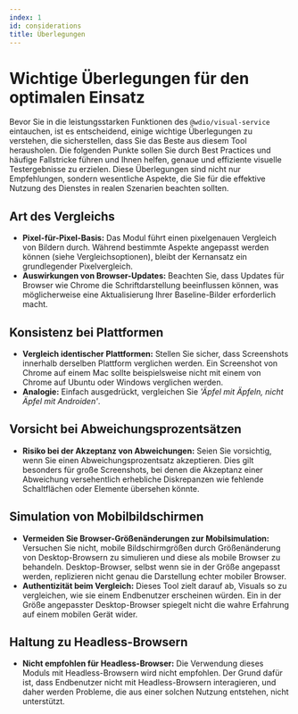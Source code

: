 ```yaml
---
index: 1
id: considerations
title: Überlegungen
---
```


# Wichtige Überlegungen für den optimalen Einsatz

Bevor Sie in die leistungsstarken Funktionen des `@wdio/visual-service` eintauchen, ist es entscheidend, einige wichtige Überlegungen zu verstehen, die sicherstellen, dass Sie das Beste aus diesem Tool herausholen. Die folgenden Punkte sollen Sie durch Best Practices und häufige Fallstricke führen und Ihnen helfen, genaue und effiziente visuelle Testergebnisse zu erzielen. Diese Überlegungen sind nicht nur Empfehlungen, sondern wesentliche Aspekte, die Sie für die effektive Nutzung des Dienstes in realen Szenarien beachten sollten.

## Art des Vergleichs

-   **Pixel-für-Pixel-Basis:** Das Modul führt einen pixelgenauen Vergleich von Bildern durch. Während bestimmte Aspekte angepasst werden können (siehe Vergleichsoptionen), bleibt der Kernansatz ein grundlegender Pixelvergleich.
-   **Auswirkungen von Browser-Updates:** Beachten Sie, dass Updates für Browser wie Chrome die Schriftdarstellung beeinflussen können, was möglicherweise eine Aktualisierung Ihrer Baseline-Bilder erforderlich macht.

## Konsistenz bei Plattformen

-   **Vergleich identischer Plattformen:** Stellen Sie sicher, dass Screenshots innerhalb derselben Plattform verglichen werden. Ein Screenshot von Chrome auf einem Mac sollte beispielsweise nicht mit einem von Chrome auf Ubuntu oder Windows verglichen werden.
-   **Analogie:** Einfach ausgedrückt, vergleichen Sie _'Äpfel mit Äpfeln, nicht Äpfel mit Androiden'_.

## Vorsicht bei Abweichungsprozentsätzen

-   **Risiko bei der Akzeptanz von Abweichungen:** Seien Sie vorsichtig, wenn Sie einen Abweichungsprozentsatz akzeptieren. Dies gilt besonders für große Screenshots, bei denen die Akzeptanz einer Abweichung versehentlich erhebliche Diskrepanzen wie fehlende Schaltflächen oder Elemente übersehen könnte.

## Simulation von Mobilbildschirmen

-   **Vermeiden Sie Browser-Größenänderungen zur Mobilsimulation:** Versuchen Sie nicht, mobile Bildschirmgrößen durch Größenänderung von Desktop-Browsern zu simulieren und diese als mobile Browser zu behandeln. Desktop-Browser, selbst wenn sie in der Größe angepasst werden, replizieren nicht genau die Darstellung echter mobiler Browser.
-   **Authentizität beim Vergleich:** Dieses Tool zielt darauf ab, Visuals so zu vergleichen, wie sie einem Endbenutzer erscheinen würden. Ein in der Größe angepasster Desktop-Browser spiegelt nicht die wahre Erfahrung auf einem mobilen Gerät wider.

## Haltung zu Headless-Browsern

-   **Nicht empfohlen für Headless-Browser:** Die Verwendung dieses Moduls mit Headless-Browsern wird nicht empfohlen. Der Grund dafür ist, dass Endbenutzer nicht mit Headless-Browsern interagieren, und daher werden Probleme, die aus einer solchen Nutzung entstehen, nicht unterstützt.